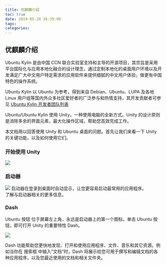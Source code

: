 ```yaml
---
title: 优麒麟介绍
toc: true
date: 2019-05-20 16:39:09
tags:
categories:
---
```






## 优麒麟介绍

Ubuntu Kylin 是由中国 CCN 联合实验室支持和主导的开源项目，其宗旨是采用平台国际化与应用本地化融合的设计理念，通过定制本地化的桌面用户环境以及开发满足广大中文用户特定需求的应用软件来提供细腻的中文用户体验，做更有中国特色的操作系统。

Ubuntu Kylin 以 Ubuntu 为参考，得到来自 Debian、Ubuntu、LUPA 及各地 Linux 用户组等国内外众多社区爱好者的广泛参与和热情支持，其开发贡献者可参见 [Ubuntu Kylin 开发者团队列表](http://launchpad.net/%7Eubuntukylin-members/+members#active)

Ubuntu/Ubuntu Kylin 使用 Unity，一种使用电脑的全新方式。Unity 的设计原则是消除多余的界面元素，最大化操作区域，帮助您高效完成工作。

本文档用以回答使用 Unity 和 Ubuntu 桌面的问题。首先让我们来看一下 Unity 的关键功能，以及如何使用它们。
### 开始使用 Unity
![](http://www.ubuntukylin.com/ask/course/fast/images/unity-overview.png)


### 启动器

![](http://www.ubuntukylin.com/ask/course/fast/images/unity-launcher.png)  启动器在登录到桌面时自动显示，让您更容易启动最常用的应用程序。   
  了解与启动器相关的更多信息。

### Dash
Ubuntu 按钮 位于屏幕左上角，永远是启动器上的第一个图标。单击 Ubuntu 按钮，即可打开 Unity 的重要特性 Dash。

![](http://www.ubuntukylin.com/ask/course/fast/images/unity-dash.png)

Dash 功能帮助您更快地发现、打开和使用应用程序、文件、音乐和其它资源。例如当你在 搜索框 中输入“文档”时，Dash 将展示给您可用于撰写和编辑文档的各种应用程序，以及您最近使用的文档和相关文件夹。

 
